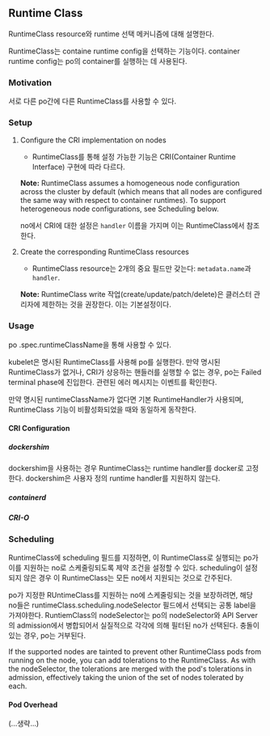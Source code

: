 ## Runtime Class
RuntimeClass resource와 runtime 선택 메커니즘에 대해 설명한다.

RuntimeClass는 containe runtime config을 선택하는 기능이다. container runtime config는 po의 container를 실행하는 데 사용된다.

### Motivation
서로 다른 po간에 다른 RuntimeClass를 사용할 수 있다.

### Setup
1. Configure the CRI implementation on nodes
    - RuntimeClass를 통해 설정 가능한 기능은 CRI(Container Runtime Interface) 구현에 따라 다르다.

    **Note:** RuntimeClass assumes a homogeneous node configuration across the cluster by default (which means that all nodes are configured the same way with respect to container runtimes). To support heterogeneous node configurations, see Scheduling below.

    no에서 CRI에 대한 설정은 `handler` 이름을 가지며 이는 RuntimeClass에서 참조한다.

2. Create the corresponding RuntimeClass resources
    - RuntimeClass resource는 2개의 중요 필드만 갖는다: `metadata.name`과 `handler`.
    
    **Note:** RuntimeClass write 작업(create/update/patch/delete)은 클러스터 관리자에 제한하는 것을 권장한다. 이는 기본설정이다.

### Usage
po .spec.runtimeClassName을 통해 사용할 수 있다.

kubelet은 명시된 RuntimeClass를 사용해 po를 실행한다. 만약 명시된 RuntimeClass가 없거나, CRI가 상응하는 핸들러를 실행할 수 없는 경우, po는 Failed terminal phase에 진입한다. 관련된 에러 메시지는 이벤트를 확인한다.

만약 명시된 runtimeClassName가 없다면 기본 RuntimeHandler가 사용되며, RuntimeClass 기능이 비활성화되었을 때와 동일하게 동작한다.

#### CRI Configuration
##### dockershim
dockershim을 사용하는 경우 RuntimeClass는 runtime handler를 docker로 고정한다. dockershim은 사용자 정의 runtime handler를 지원하지 않는다.

##### containerd

##### CRI-O

### Scheduling
RuntimeClass에 scheduling 필드를 지정하면, 이 RuntimeClass로 실행되는 po가 이를 지원하는 no로 스케줄링되도록 제약 조건을 설정할 수 있다. scheduling이 설정되지 않은 경우 이 RuntimeClass는 모든 no에서 지원되는 것으로 간주된다.

po가 지정한 RUntimeClass를 지원하는 no에 스케줄링되는 것을 보장하려면, 해당 no들은 runtimeClass.scheduling.nodeSelector 필드에서 선택되는 공통 label을 가져야한다. RuntiemClass의 nodeSelector는 po의 nodeSelector와 API Server의 admission에서 병합되어서 실질적으로 각각에 의해 필터된 no가 선택된다. 충돌이 있는 경우, po는 거부된다.

If the supported nodes are tainted to prevent other RuntimeClass pods from running on the node, you can add tolerations to the RuntimeClass. As with the nodeSelector, the tolerations are merged with the pod's tolerations in admission, effectively taking the union of the set of nodes tolerated by each.

#### Pod Overhead
(...생략...)